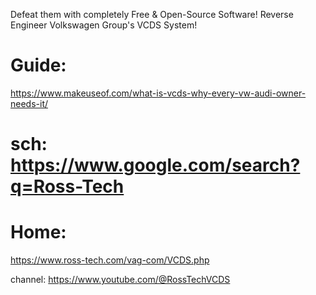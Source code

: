 Defeat them with completely Free & Open-Source Software! Reverse Engineer Volkswagen Group's VCDS System!

# Guide:
https://www.makeuseof.com/what-is-vcds-why-every-vw-audi-owner-needs-it/

# sch: https://www.google.com/search?q=Ross-Tech

# Home:
https://www.ross-tech.com/vag-com/VCDS.php

channel: https://www.youtube.com/@RossTechVCDS
